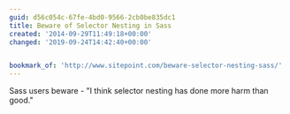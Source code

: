 ```yaml
---
guid: d56c054c-67fe-4bd0-9566-2cb0be835dc1
title: Beware of Selector Nesting in Sass
created: '2014-09-29T11:49:18+00:00'
changed: '2019-09-24T14:42:40+00:00'


bookmark_of: 'http://www.sitepoint.com/beware-selector-nesting-sass/'
---
```



Sass users beware - "I think selector nesting has done more harm than good."
